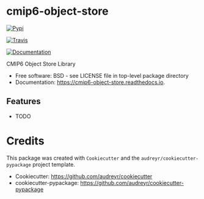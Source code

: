 # cmip6-object-store


[![Pypi](https://img.shields.io/pypi/v/cmip6-object-store.svg)](https://pypi.python.org/pypi/cmip6-object-store)

[![Travis](https://img.shields.io/travis/cedadev/cmip6-object-store.svg)](https://travis-ci.org/cedadev/cmip6-object-store)

[![Documentation](https://readthedocs.org/projects/cmip6-object-store/badge/?version=latest)](https://cmip6-object-store.readthedocs.io/en/latest/?badge=latest)




CMIP6 Object Store Library


* Free software: BSD - see LICENSE file in top-level package directory
* Documentation: https://cmip6-object-store.readthedocs.io.


## Features

* TODO

# Credits

This package was created with `Cookiecutter` and the `audreyr/cookiecutter-pypackage` project template.

 * Cookiecutter: https://github.com/audreyr/cookiecutter
 * cookiecutter-pypackage: https://github.com/audreyr/cookiecutter-pypackage
